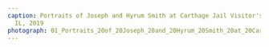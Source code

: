 ```yaml
---
caption: Portraits of Joseph and Hyrum Smith at Carthage Jail Visitor's Center, Carthage,
  IL, 2019
photograph: 01_Portraits_20of_20Joseph_20and_20Hyrum_20Smith_20at_20Carthage_20Jail_20Visitor%27s_20Center%2C_20Carthage%2C_20IL%2C_202019.jpg
---
```

